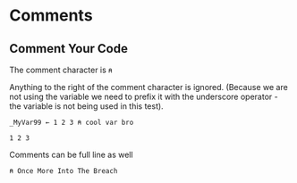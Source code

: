 # Comments

## Comment Your Code

The comment character is `⍝`

Anything to the right of the comment character is ignored. (Because we are not using the variable we need to prefix it with the underscore operator - the variable is not being used in this test).

```pometo
_MyVar99 ← 1 2 3 ⍝ cool var bro
```

```pometo_results
1 2 3
```

Comments can be full line as well

```pometo
⍝ Once More Into The Breach
```

```pometo_results

```